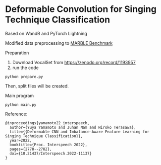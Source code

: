 # Deformable Convolution for Singing Technique Classification

Based on WandB and PyTorch Lightning

Modified data preprocessing to [MARBLE Benchmark](https://github.com/a43992899/MARBLE-Benchmark)

Preparation
1. Download VocalSet from https://zenodo.org/record/1193957
2. run the code
   
```
python prepare.py
```
Then, split files will be created.

Main program
```
python main.py
```


Reference:
```
@inproceedings{yamamoto22_interspeech,
  author={Yuya Yamamoto and Juhan Nam and Hiroko Terasawa},
  title={{Deformable CNN and Imbalance-Aware Feature Learning for Singing Technique Classification}},
  year=2022,
  booktitle={Proc. Interspeech 2022},
  pages={2778--2782},
  doi={10.21437/Interspeech.2022-11137}
}
```
